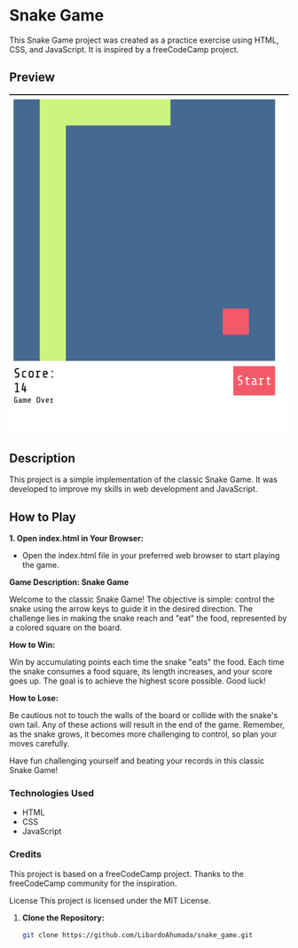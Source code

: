 # Snake Game

This Snake Game project was created as a practice exercise using HTML, CSS, and JavaScript. It is inspired by a freeCodeCamp project.

## Preview

![Snake Game Preview](/assets/Captura%20desde%202023-12-09%2019-06-23.png)

## Description

This project is a simple implementation of the classic Snake Game. It was developed to improve my skills in web development and JavaScript.

## How to Play

**1. Open index.html in Your Browser:**

- Open the index.html file in your preferred web browser to start playing the game.

**Game Description: Snake Game**

Welcome to the classic Snake Game! The objective is simple: control the snake using the arrow keys to guide it in the desired direction. The challenge lies in making the snake reach and "eat" the food, represented by a colored square on the board.

**How to Win:**

Win by accumulating points each time the snake "eats" the food. Each time the snake consumes a food square, its length increases, and your score goes up. The goal is to achieve the highest score possible. Good luck!

**How to Lose:**

Be cautious not to touch the walls of the board or collide with the snake's own tail. Any of these actions will result in the end of the game. Remember, as the snake grows, it becomes more challenging to control, so plan your moves carefully.

Have fun challenging yourself and beating your records in this classic Snake Game!

### Technologies Used
- HTML 
- CSS 
- JavaScript

### Credits
This project is based on a freeCodeCamp project. Thanks to the freeCodeCamp community for the inspiration.

License
This project is licensed under the MIT License.

1. **Clone the Repository:**
   ```bash
   git clone https://github.com/LibardoAhumada/snake_game.git
